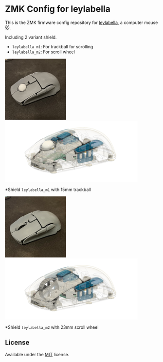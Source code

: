 # ZMK Config for leylabella

This is the ZMK firmware config repository for [leylabella](https://github.com/badjeff/leylabella), a computer mouse 🐭.

Including 2 variant shield.
- `leylabella_m1`: For trackball for scrolling
- `leylabella_m2`: For scroll wheel

<p float="left">
<img src="./imgs/p8.jpeg" height="200">
<img src="./imgs/w1.png" height="200">
</p>

*Shield `leylabella_m1` with 15mm trackball

<p float="left">
<img src="./imgs/p7.jpeg" height="200"> 
<img src="./imgs/w2.png" height="200">
</p>

*Shield `leylabella_m2` with 23mm scroll wheel


## License

Available under the [MIT](/LICENSE) license.
